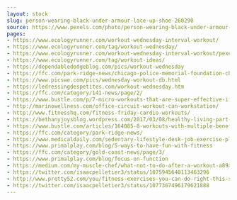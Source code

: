```yaml
---
layout: stock
slug: person-wearing-black-under-armour-lace-up-shoe-260290
source: https://www.pexels.com/photo/person-wearing-black-under-armour-lace-up-shoe-260290/
pages:
- https://www.ecologyrunner.com/workout-wednesday-interval-workout/
- https://www.ecologyrunner.com/tag/workout-wednesday/
- https://www.ecologyrunner.com/workout-wednesday-interval-workout/pexels-photo-260290/
- https://www.ecologyrunner.com/tag/workout-ideas/
- https://dependabledodgeblog.com/pics/workout-wednesday
- https://ffc.com/park-ridge-news/chicago-police-memorial-foundation-charity-workout-sunday-8-19-10-am-12-noon/
- https://www.picswe.com/pics/wednesday-workout-db.html
- https://ledressingdespetites.com/workout-wednesday.htm
- https://ffc.com/category/141-news/page/2/
- https://www.bustle.com/p/7-micro-workouts-that-are-super-effective-if-you-dont-have-much-time-to-exercise-51421
- http://marinowellness.com/office-circuit-workout-can-workstation/
- http://www.fitnesshq.com/fitness-friday-cardio-workouts/
- https://bethanyjoysblog.wordpress.com/2017/03/08/healthy-living-part-9-short-burst-workout-ideas/comment-page-1/
- https://www.bustle.com/articles/164085-8-workouts-with-multiple-benefits-so-you-can-get-the-most-out-of-exercise
- https://ffc.com/category/park-ridge-news/
- https://www.medicaldaily.com/sedentary-lifestyle-desk-job-exercise-plan-393080
- https://www.primalplay.com/blog/5-ways-to-have-fun-with-fitness
- https://ffc.com/category/gold-coast-news/page/3/
- https://www.primalplay.com/blog/focus-on-function
- https://medium.com/my-muscle-chef/what-not-to-do-after-a-workout-a89a5b2e72f2
- https://twitter.com/isaacpelletier3/status/1075945640113463296
- http://www.pretty52.com/you/fitness-exercises-you-can-do-right-this-second-to-undo-your-bank-holiday-binge-20160530
- https://twitter.com/isaacpelletier3/status/1077367496179621888
---
```

